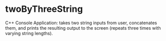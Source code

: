 # twoByThreeString
C++ Console Application: takes two string inputs from user, concatenates them, and prints the resulting output to the screen (repeats three times with varying string lengths).
